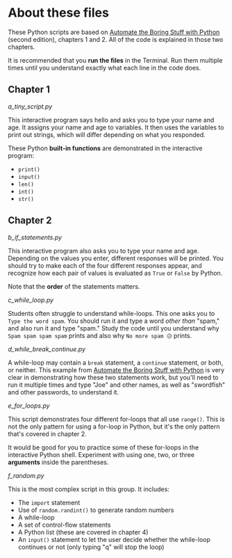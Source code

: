 # About these files

These Python scripts are based on [Automate the Boring Stuff with Python](https://automatetheboringstuff.com/) (second edition), chapters 1 and 2. All of the code is explained in those two chapters.

It is recommended that you **run the files** in the Terminal. Run them multiple times until you understand exactly what each line in the code does.

## Chapter 1

*a_tiny_script.py*

This interactive program says hello and asks you to type your name and age. It assigns your name and age to variables. It then uses the variables to print out strings, which will differ depending on what you responded.

These Python **built-in functions** are demonstrated in the interactive program:

- ``print()``
- ``input()``
- ``len()``
- ``int()``
- ``str()``

## Chapter 2

*b_if_statements.py*

This interactive program also asks you to type your name and age. Depending on the values you enter, different responses will be printed. You should try to make each of the four different responses appear, and recognize how each pair of values is evaluated as `True` or `False` by Python.

Note that the **order** of the statements matters.

*c_while_loop.py*

Students often struggle to understand while-loops. This one asks you to `Type the word spam`. You should run it and type a word *other than* "spam," and also run it and type "spam." Study the code until you understand why `Spam spam spam spam` prints and also why `No more spam 😥` prints.

*d_while_break_continue.py*

A while-loop may contain a `break` statement, a `continue` statement, or both, or neither. This example from [Automate the Boring Stuff with Python](https://automatetheboringstuff.com/) is very clear in demonstrating how these two statements work, but you'll need to run it multiple times and type "Joe" and other names, as well as "swordfish" and other passwords, to understand it.

*e_for_loops.py*

This script demonstrates four different for-loops that all use `range()`. This is not the only pattern for using a for-loop in Python, but it's the only pattern that's covered in chapter 2.

It would be good for you to practice some of these for-loops in the interactive Python shell. Experiment with using one, two, or three **arguments** inside the parentheses.

*f_random.py*

This is the most complex script in this group. It includes:

- The `import` statement
- Use of `random.randint()` to generate random numbers
- A while-loop
- A set of control-flow statements
- A Python list (these are covered in chapter 4)
- An `input()` statement to let the user decide whether the while-loop continues or not (only typing "q" will stop the loop)
